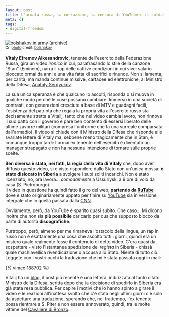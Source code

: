 ```yaml
--- 
layout: post
title: L'armata russa, la corruzione, la censura di YouTube e il soldato mandato in Siberia
meta: {}
tags: 
- digital-freedom
---
```

<a href="http://www.flickr.com/photos/59128780@N00/2548752837/" title="bolshakov in army (archive)" target="_blank"><img src="http://farm4.static.flickr.com/3170/2548752837_8838cabba2.jpg" alt="bolshakov in army (archive)" border="0" /></a>  
<small><a href="http://creativecommons.org/licenses/by/2.0/" title="Attribution License" target="_blank"><img src="http://www.lastknight.com/wp-content/plugins/photo-dropper/images/cc.png" alt="Creative Commons License" border="0" width="16" height="16" align="absmiddle" /></a> <a href="http://www.photodropper.com/photos/" target="_blank">photo</a> credit: <a href="http://www.flickr.com/photos/59128780@N00/2548752837/" title="bolshakov" target="_blank">bolshakov</a></small>
  
**Vitaly Efremov Alkesandrovic**, tenente dell'esercito della Federazione Russa, gira un video *ironico* in cui, parafrasando lo stile della canzone "Stan" (Eminem), narra il rap delle cattive condizioni in cui vive: salario bloccato ormai da anni e una vita fatta di sacrifici e rinunce. Non si lamenta, per carità, ma manda continue missive, cartacee ed elettroniche, al Ministro della Difesa, [Anatoly Serdyukov][6].  
  
La sua unica speranza è che qualcuno lo ascolti, risponda o si muova in qualche modo perché le cose possano cambiare. Immerso in una società di contrasti, con generazioni cresciute a base di MTV e guadagni facili, l'esistenza del patriota che regala la propria vita all'esercito russo sta decisamente stretta a Vitalij, tanto che nel video cambia lavoro, non rinnova il suo patto con il governo e pare ben contento di essersi liberato delle ultime zavorre militari (compresa l'uniforme che fa una surreale comparsata dall'armadio). Il video si chiude con il Ministro della Difesa che risponde alle svariate lettere di Vitaly ma, sebbene meno tragicamente che in Stan, è comunque troppo tardi: l'ormai ex tenente dell'esercito è diventato un manager strapagato e non ha nessuna intenzione di tornare sulle proprie scelte.  
  
**Ben diversa è stata, nei fatti, la regia della vita di Vitaly** che, dopo aver diffuso questo video, sì è visto rispondere dallo Stato con un'unica mossa: **è stato dislocato in Siberia** a svolgere i suoi soliti incarichi. Non è stato licenziato, no, ora lavora... *comodamente* a Ussuriysk, a 9 ore di volo da casa (S. Pietroburgo).  
Il video in questione ha quindi fatto il giro del web, **partendo da [RuTube][1]** dove è stato originariamente uppato per finire su [YouTube][2] sia in versione integrale che in quella passata dalla [CNN][3].  
    
Ovviamente, però, da YouTube è sparito quasi subito. Che caso... Mi dicono inoltre che non sia **più possibile** caricarlo per qualche supposto blocco da parte di autorità **discografiche**.   
  
Purtroppo, però, almeno per me rimaneva l'ostacolo della lingua, un rap in russo non è esattamente una cosa che ascolto tutti i giorni, quindi era un mistero quale realmente fosse il contenuto di detto video. C'era quasi da sospettare - visto l'istantanea spedizione del *regista* in Siberia - chissà quale machiavellica rivendicazione o accusa allo Stato. Niente di tutto ciò. Leggete con i vostri occhi la traduzione che mi è stata passata oggi in mail:  
  
  
{% vimeo 188702 %} 
  
Vitalij ha un [blog][4], il post più recente è una lettera, indirizzata al tanto citato Ministro della Difesa, scritta dopo che la decisione di spedirlo in Siberia era già stata resa pubblica. Per capire i motivi che lo hanno spinto a girare il video e le reazioni all'inattesa svolta che c'è stata negli ultimi giorni c'è solo da aspettare una traduzione, sperando che, nel frattempo, l'ex tenente possa rientrare a S. Piter e non essere annoverato, quindi, tra le molte vittime del [Cavaliere di Bronzo][5].  
  
[1]: http://rutube.ru/tracks/660973.html?v=e271e93614b4095ce5b91d03120d5127
[2]: http://it.youtube.com/watch?v=xaPdZmUj5fE
[3]: http://it.youtube.com/watch?v=5sR9SPBzAzg
[4]: http://e-vitaly.livejournal.com/
[5]: http://it.wikipedia.org/wiki/Il_cavaliere_di_bronzo
[6]: http://en.wikipedia.org/wiki/Anatoliy_Serdyukov  
  
 
